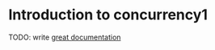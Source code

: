 # Introduction to concurrency1

TODO: write [great documentation](http://jacobian.org/writing/what-to-write/)
